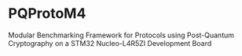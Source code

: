 # PQProtoM4
Modular Benchmarking Framework for Protocols using Post-Quantum Cryptography on a STM32 Nucleo-L4R5ZI Development Board

